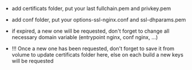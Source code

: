 - add certificats folder, put your last fullchain.pem and privkey.pem
- add conf folder, put your options-ssl-nginx.conf and ssl-dhparams.pem

- if expired, a new one will be requested, don't forget to change all necessary domain variable
(entrypoint nginx, conf nginx, ...)
- !!! Once a new one has been requested, don't forget to save it from volume to update certificats folder here,
else on each build a new keys will be requested